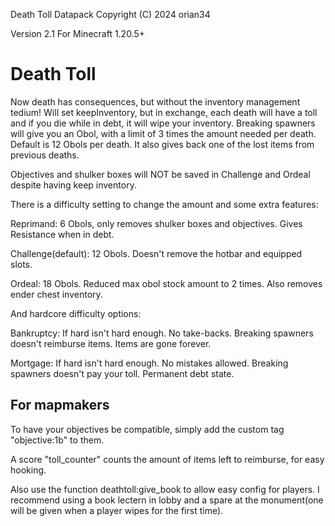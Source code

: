 Death Toll Datapack
Copyright (C) 2024 orian34

Version 2.1
For Minecraft 1.20.5+

# Death Toll
Now death has consequences, but without the inventory management tedium!
Will set keepInventory, but in exchange, each death will have a toll and if you die while in debt, it will wipe your inventory.
Breaking spawners will give you an Obol, with a limit of 3 times the amount needed per death. Default is 12 Obols per death.
It also gives back one of the lost items from previous deaths.

Objectives and shulker boxes will NOT be saved in Challenge and Ordeal despite having keep inventory.

There is a difficulty setting to change the amount and some extra features:

Reprimand: 6 Obols, only removes shulker boxes and objectives. Gives Resistance when in debt.

Challenge(default): 12 Obols. Doesn't remove the hotbar and equipped slots.

Ordeal: 18 Obols. Reduced max obol stock amount to 2 times. Also removes ender chest inventory.


And hardcore difficulty options:

Bankruptcy: If hard isn't hard enough. No take-backs. Breaking spawners doesn't reimburse items. Items are gone forever.

Mortgage: If hard isn't hard enough. No mistakes allowed. Breaking spawners doesn't pay your toll. Permanent debt state.

## For mapmakers
To have your objectives be compatible, simply add the custom tag "objective:1b" to them.

A score "toll_counter" counts the amount of items left to reimburse, for easy hooking.

Also use the function deathtoll:give_book to allow easy config for players. I recommend using a book lectern in lobby and a spare at the monument(one will be given when a player wipes for the first time).
